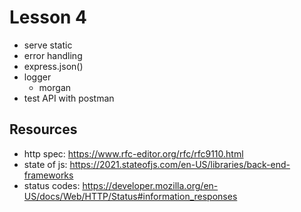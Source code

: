# Lesson 4

- serve static
- error handling
- express.json()
- logger
  - morgan
- test API with postman

## Resources
- http spec: https://www.rfc-editor.org/rfc/rfc9110.html
- state of js: https://2021.stateofjs.com/en-US/libraries/back-end-frameworks 
- status codes: https://developer.mozilla.org/en-US/docs/Web/HTTP/Status#information_responses
